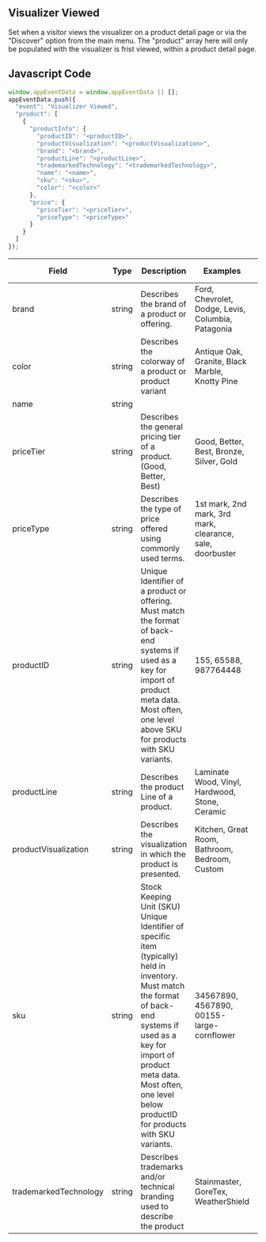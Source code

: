## Visualizer Viewed

Set when a visitor views the visualizer on a product detail page or via the "Discover" option from the main menu. The "product" array here will only be populated with the visualizer is frist viewed, within a product detail page.

## Javascript Code
```js
window.appEventData = window.appEventData || [];
appEventData.push({
  "event": "Visualizer Viewed",
  "product": [
    {
      "productInfo": {
        "productID": "<productID>",
        "productVisualization": "<productVisualization>",
        "brand": "<brand>",
        "productLine": "<productLine>",
        "trademarkedTechnology": "<trademarkedTechnology>",
        "name": "<name>",
        "sku": "<sku>",
        "color": "<color>"
      },
      "price": {
        "priceTier": "<priceTier>",
        "priceType": "<priceType>"
      }
    }
  ]
});
```

|Field|Type|Description|Examples|Pattern|Min Length|Max Length|Minimum|Maximum|Multiple Of|
| --- | --- | --- | --- | --- | --- | --- | --- | --- | --- |
|brand|string|Describes the brand of a product or offering.|Ford, Chevrolet, Dodge, Levis, Columbia, Patagonia|||||||
|color|string|Describes the colorway of a product or product variant|Antique Oak, Granite, Black Marble, Knotty Pine|||||||
|name|string|||||||||
|priceTier|string|Describes the general pricing tier of a product. (Good, Better, Best)|Good, Better, Best, Bronze, Silver, Gold|||||||
|priceType|string|Describes the type of price offered using commonly used terms. |1st mark, 2nd mark, 3rd mark, clearance, sale, doorbuster|||||||
|productID|string|Unique Identifier of a product or offering.  Must match the format of back-end systems if used as a key for import of product meta data. Most often, one level above SKU for products with SKU variants. |155, 65588, 987764448|||||||
|productLine|string|Describes the product Line of a product. |Laminate Wood, Vinyl, Hardwood, Stone, Ceramic|||||||
|productVisualization|string|Describes the visualization in which the product is presented. |Kitchen, Great Room, Bathroom, Bedroom, Custom|||||||
|sku|string|Stock Keeping Unit (SKU) Unique Identifier of specific item (typically) held in inventory.  Must match the format of back-end systems if used as a key for import of product meta data. Most often, one level below productID for products with SKU variants. |34567890, 4567890, 00155-large-cornflower|||||||
|trademarkedTechnology|string|Describes trademarks and/or technical branding used to describe the product|Stainmaster, GoreTex, WeatherShield|||||||